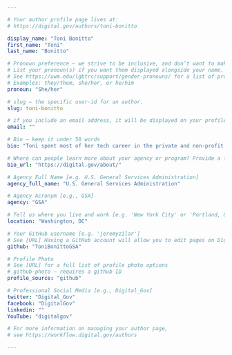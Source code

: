 ```yaml
---

# Your author profile page lives at:
# https://digital.gov/authors/toni-bonitto

display_name: "Toni Bonitto"
first_name: "Toni"
last_name: "Bonitto"

# Pronoun preference — we strive to be inclusive, and don’t want to make assumptions on a person’s first name (be it a gender-neutral name, or is one more common in languages other than English). Learn more http://www.MyPronouns.org
# List your pronoun(s) if you want them displayed alongside your name. Leave it blank and we'll use just your name.
# See https://uwm.edu/lgbtrc/support/gender-pronouns/ for a list of pronouns
# Examples: they/them, she/her, or he/him
pronoun: "She/her"

# slug — the specific user-id for an author.
slug: toni-bonitto

# if you include an email address, it will be displayed on your profile page
email: ""

# Bio — keep it under 50 words
bio: "Toni spent most of her tech career in the private and non-profit sectors. Serving as an Innovation Specialist in GSA's [Technology Transformation Services](https://tts.gsa.gov) (TTS), her main role is as Digital.gov's content and platform lead where she edits and writes content, recruits and manages rotations of volunteer writers via the [Open Opportunities](https://openopps.usajobs.gov/) program and [Communities of Practice](https://digital.gov/communities/), and provides front- and back-end development. She also manages the social media, marketing, and customer service for the program. Additionally, Toni is a member of the TTS Digital Council and its Review Team, is a Level I Contracting Officer's Representative (COR), has certifications in email marketing and social media, and served a year-plus term as the co-lead for the TTS Accessibility Guild, which included contributing to the development of and teaching an _Accessibility 101_ course as part of onboarding requirements for new TTS hires."

# Where can people learn more about your agency or program? Provide a full URL [e.g. 'https://www.example.gov/']
bio_url: "https://digital.gov/about/"

# Agency Full Name [e.g. U.S. General Services Administration]
agency_full_name: "U.S. General Services Administration"

# Agency Acronym [e.g., GSA]
agency: "GSA"

# Tell us where you live and work [e.g. 'New York City' or 'Portland, OR']
location: "Washington, DC"

# Your GitHub username [e.g. 'jeremyzilar']
# See [URL] Having a GitHub account will allow you to edit pages on DigitalGov. The image used in your GitHub account can also be used to populate your digital.gov profile photo.
github: "ToniBonittoGSA"

# Profile Photo
# See [URL] for a full list of profile photo options
# github-photo — requires a github ID
profile_source: "github"

# Professional Social Media [e.g., Digital_Gov]
twitter: "Digital_Gov"
facebook: "DigitalGov"
linkedin: ""
YouTube: "digitalgov"

# For more information on managing your author page,
# see https://workflow.digital.gov/authors

---
```

